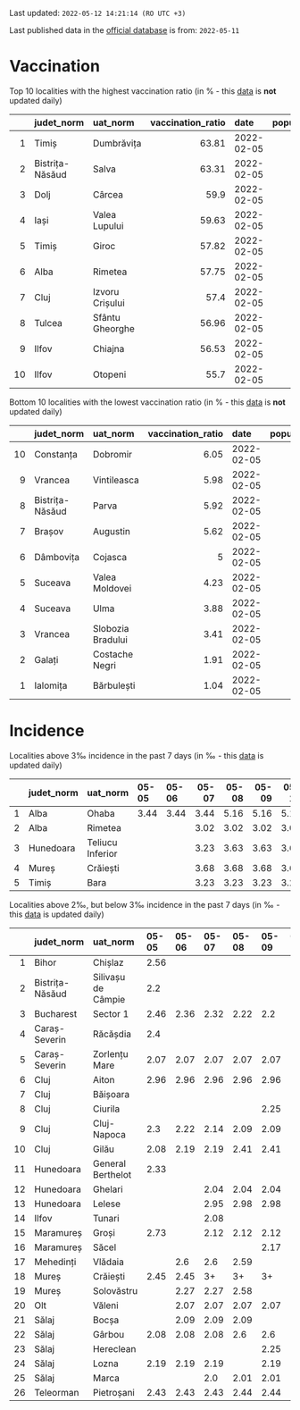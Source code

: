 Last updated: `2022-05-12 14:21:14 (RO UTC +3)`  
  
Last published data in the [official database](https://data.gov.ro/dataset/transparenta-covid) is from: `2022-05-11`
  
# Vaccination  
Top 10 localities with the highest vaccination ratio (in % - this [data](https://vaccinare-covid.gov.ro/situatia-vaccinarii-in-romania/) is **not** updated daily)  
  
|    | judet_norm      | uat_norm        |   vaccination_ratio | date       |   population |   dose_1 |
|---:|:----------------|:----------------|--------------------:|:-----------|-------------:|---------:|
|  1 | Timiș           | Dumbrăvița      |               63.81 | 2022-02-05 |        14668 |     9360 |
|  2 | Bistrița-Năsăud | Salva           |               63.31 | 2022-02-05 |         2753 |     1743 |
|  3 | Dolj            | Cârcea          |               59.9  | 2022-02-05 |         2838 |     1700 |
|  4 | Iași            | Valea Lupului   |               59.63 | 2022-02-05 |        10086 |     6014 |
|  5 | Timiș           | Giroc           |               57.82 | 2022-02-05 |        17954 |    10381 |
|  6 | Alba            | Rimetea         |               57.75 | 2022-02-05 |         1013 |      585 |
|  7 | Cluj            | Izvoru Crișului |               57.4  | 2022-02-05 |         1479 |      849 |
|  8 | Tulcea          | Sfântu Gheorghe |               56.96 | 2022-02-05 |          783 |      446 |
|  9 | Ilfov           | Chiajna         |               56.53 | 2022-02-05 |        28196 |    15939 |
| 10 | Ilfov           | Otopeni         |               55.7  | 2022-02-05 |        18314 |    10201 |
  
Bottom 10 localities with the lowest vaccination ratio (in % - this [data](https://vaccinare-covid.gov.ro/situatia-vaccinarii-in-romania/) is **not** updated daily)  
  
|    | judet_norm      | uat_norm          |   vaccination_ratio | date       |   population |   dose_1 |
|---:|:----------------|:------------------|--------------------:|:-----------|-------------:|---------:|
| 10 | Constanța       | Dobromir          |                6.05 | 2022-02-05 |         3702 |      224 |
|  9 | Vrancea         | Vintileasca       |                5.98 | 2022-02-05 |         1940 |      116 |
|  8 | Bistrița-Năsăud | Parva             |                5.92 | 2022-02-05 |         2585 |      153 |
|  7 | Brașov          | Augustin          |                5.62 | 2022-02-05 |         2116 |      119 |
|  6 | Dâmbovița       | Cojasca           |                5    | 2022-02-05 |         8975 |      449 |
|  5 | Suceava         | Valea Moldovei    |                4.23 | 2022-02-05 |         4680 |      198 |
|  4 | Suceava         | Ulma              |                3.88 | 2022-02-05 |         2242 |       87 |
|  3 | Vrancea         | Slobozia Bradului |                3.41 | 2022-02-05 |         8807 |      300 |
|  2 | Galați          | Costache Negri    |                1.91 | 2022-02-05 |         2727 |       52 |
|  1 | Ialomița        | Bărbulești        |                1.04 | 2022-02-05 |         7599 |       79 |
  
# Incidence  
Localities above 3‰ incidence in the past 7 days (in ‰ - this [data](https://data.gov.ro/dataset/transparenta-covid) is updated daily)  
  
|    | judet_norm   | uat_norm         | 05-05   | 05-06   |   05-07 |   05-08 |   05-09 |   05-10 |   05-11 |
|---:|:-------------|:-----------------|:--------|:--------|--------:|--------:|--------:|--------:|--------:|
|  1 | Alba         | Ohaba            | 3.44    | 3.44    |    3.44 |    5.16 |    5.16 |    5.16 |    5.16 |
|  2 | Alba         | Rimetea          |         |         |    3.02 |    3.02 |    3.02 |    3.02 |    3.02 |
|  3 | Hunedoara    | Teliucu Inferior |         |         |    3.23 |    3.63 |    3.63 |    3.63 |    3.63 |
|  4 | Mureș        | Crăiești         |         |         |    3.68 |    3.68 |    3.68 |    3.68 |    3.68 |
|  5 | Timiș        | Bara             |         |         |    3.23 |    3.23 |    3.23 |    3.23 |    3.23 |
  
Localities above 2‰, but below 3‰ incidence in the past 7 days (in ‰ - this [data](https://data.gov.ro/dataset/transparenta-covid) is updated daily)  
  
|    | judet_norm      | uat_norm           | 05-05   | 05-06   | 05-07   | 05-08   | 05-09   | 05-10   | 05-11   |
|---:|:----------------|:-------------------|:--------|:--------|:--------|:--------|:--------|:--------|:--------|
|  1 | Bihor           | Chișlaz            | 2.56    |         |         |         |         |         |         |
|  2 | Bistrița-Năsăud | Silivașu de Câmpie | 2.2     |         |         |         |         |         |         |
|  3 | Bucharest       | Sector 1           | 2.46    | 2.36    | 2.32    | 2.22    | 2.2     | 2.16    | 2.18    |
|  4 | Caraș-Severin   | Răcășdia           | 2.4     |         |         |         |         |         |         |
|  5 | Caraș-Severin   | Zorlențu Mare      | 2.07    | 2.07    | 2.07    | 2.07    | 2.07    | 2.07    | 2.07    |
|  6 | Cluj            | Aiton              | 2.96    | 2.96    | 2.96    | 2.96    | 2.96    | 2.96    | 2.96    |
|  7 | Cluj            | Băișoara           |         |         |         |         |         | 2.56    | 2.56    |
|  8 | Cluj            | Ciurila            |         |         |         |         | 2.25    | 2.25    | 2.25    |
|  9 | Cluj            | Cluj-Napoca        | 2.3     | 2.22    | 2.14    | 2.09    | 2.09    | 2.05    | 2.06    |
| 10 | Cluj            | Gilău              | 2.08    | 2.19    | 2.19    | 2.41    | 2.41    | 2.41    | 2.3     |
| 11 | Hunedoara       | General Berthelot  | 2.33    |         |         |         |         |         |         |
| 12 | Hunedoara       | Ghelari            |         |         | 2.04    | 2.04    | 2.04    | 2.04    | 2.04    |
| 13 | Hunedoara       | Lelese             |         |         | 2.95    | 2.98    | 2.98    | 2.98    | 2.98    |
| 14 | Ilfov           | Tunari             |         |         | 2.08    |         |         |         |         |
| 15 | Maramureș       | Groși              | 2.73    |         | 2.12    | 2.12    | 2.12    |         |         |
| 16 | Maramureș       | Săcel              |         |         |         |         | 2.17    | 2.17    | 2.17    |
| 17 | Mehedinți       | Vlădaia            |         | 2.6     | 2.6     | 2.59    |         |         |         |
| 18 | Mureș           | Crăiești           | 2.45    | 2.45    | 3+      | 3+      | 3+      | 3+      | 3+      |
| 19 | Mureș           | Solovăstru         |         | 2.27    | 2.27    | 2.58    |         |         |         |
| 20 | Olt             | Văleni             |         | 2.07    | 2.07    | 2.07    | 2.07    | 2.07    | 2.07    |
| 21 | Sălaj           | Bocșa              |         | 2.09    | 2.09    | 2.09    |         |         |         |
| 22 | Sălaj           | Gârbou             | 2.08    | 2.08    | 2.08    | 2.6     | 2.6     | 2.6     | 2.6     |
| 23 | Sălaj           | Hereclean          |         |         |         |         | 2.25    | 2.25    | 2.25    |
| 24 | Sălaj           | Lozna              | 2.19    | 2.19    | 2.19    |         | 2.19    | 2.19    | 2.19    |
| 25 | Sălaj           | Marca              |         |         | 2.0     | 2.01    | 2.01    | 2.01    | 2.01    |
| 26 | Teleorman       | Pietroșani         | 2.43    | 2.43    | 2.43    | 2.44    | 2.44    | 2.44    | 2.44    |